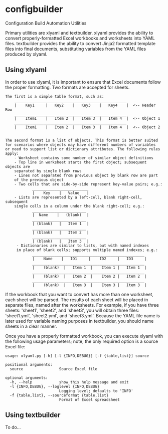 # configbuilder
Configuration Build Automation Utilities

Primary utilities are xlyaml and textbuilder. xlyaml provides the ability to convert properly-formatted Excel workbooks and worksheets into YAML files. textbuilder provides the ability to convert Jinja2 formatted template files into final documents, substituting variables from the YAML files produced by xlyaml.

## Using xlyaml

In order to use xlyaml, it is important to ensure that Excel documents follow the proper formatting. Two formats are accepted for sheets.

    The first is a simple table format, such as:
        __________________________________________________
        |    Key1     |   Key2    |   Key3    |   Key4    |  <-- Header Row
        __________________________________________________
        |    Item1    |   Item 2  |   Item 3  |   Item 4  |  <-- Object 1
        __________________________________________________
        |    Item1    |   Item 2  |   Item 3  |   Item 4  |  <-- Object 2

    
    The second format is a list of objects. This format is better suited
    for scenarios where objects may have different numbers of variables
    or need to support list or dictionary attributes. The following rules
    apply:
        - Worksheet contains some number of similar object definitions
        - Top line in worksheet starts the first object; subsequent objects are
        separated by single blank rows
        - Lines not separated from previous object by blank row are part
        of the previous object
        - Two cells that are side-by-side represent key-value pairs; e.g.:
                _________________________
                |    Key    |   Value   |
        - Lists are represented by a left-cell, blank right-cell, subsequent
        single cells in a column under the blank right-cell; e.g.:
                ________________________
                |  Name    |   (blank)  |
                ________________________
                | (blank)   |   Item 1  |
                ________________________
                | (blank)   |   Item 2  |
                ________________________
                | (blank)   |   Item 3  |
         - Dictionaries are similar to lists, but with named indexes
         in place of blank cells; supports multiple named indexes; e.g.:
                __________________________________________________
                |    Name    |   ID1     |    ID2     |   ID3     |
                __________________________________________________
                |    (blank)  |   Item 1  |    Item 1 |   Item 1  |
                __________________________________________________
                |    (blank)  |   Item 2  |    Item 2 |   Item 2  |
                __________________________________________________
                |    (blank)  |   Item 3  |    Item 3 |   Item 3  |

If the workbook that you want to convert has more than one worksheet, each sheet will be parsed. The results of each sheet will be placed in separate files, named after the worksheets. For example, if you have three sheets: 'sheet1', 'sheet2', and 'sheet3', you will obtain three files: 'sheet1.yml', 'sheet2.yml', and 'sheet3.yml'. Because the YAML file name is later used for variable naming purposes in textbuilder, you should name sheets in a clear manner.

Once you have a properly formatted workbook, you can execute xlyaml with the following usage parameters; note, the only required option is a source Excel file:

	usage: xlyaml.py [-h] [-l {INFO,DEBUG}] [-f {table,list}] source

    positional arguments:
      source                Source Excel file

    optional arguments:
      -h, --help            show this help message and exit
      -l {INFO,DEBUG}, --loglevel {INFO,DEBUG}
                            Logging level; defaults to 'INFO'
      -f {table,list}, --sourceformat {table,list}
                            Format of Excel spreadsheet

## Using textbuilder

To do...